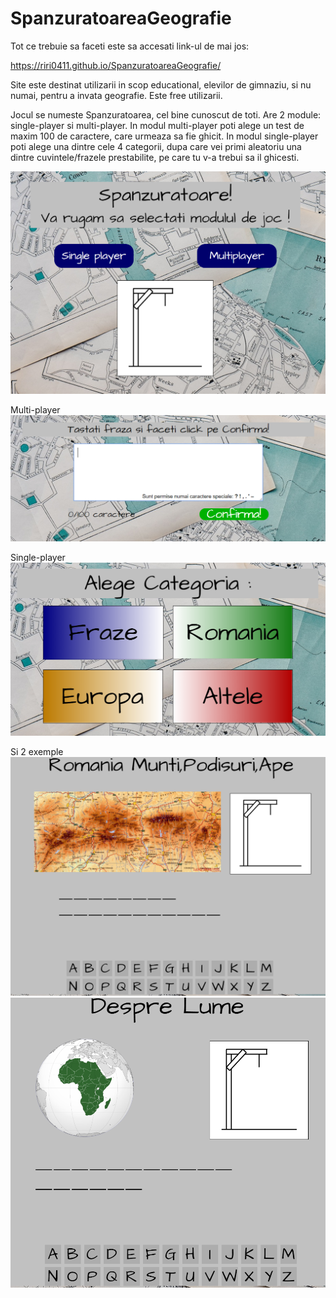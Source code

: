 # SpanzuratoareaGeografie

Tot ce trebuie sa faceti este sa accesati link-ul de mai jos:

https://riri0411.github.io/SpanzuratoareaGeografie/

Site este destinat utilizarii in scop educational, elevilor de gimnaziu, si nu numai, pentru a invata geografie. Este free utilizarii.

Jocul se numeste Spanzuratoarea, cel bine cunoscut de toti. Are 2 module: single-player si multi-player.
In modul multi-player poti alege un test de maxim 100 de caractere, care urmeaza sa fie ghicit.
In modul single-player poti alege una dintre cele 4 categorii, dupa care vei primi aleatoriu una dintre cuvintele/frazele prestabilite, pe care tu v-a trebui sa il ghicesti.

![Image of Home](PrintScreen/home.PNG)

Multi-player
![Image of multi-player](PrintScreen/multiplayer.PNG)

Single-player
![Image of single-player](PrintScreen/singleplayer.PNG)

Si 2 exemple
![Image of exemplu_1](PrintScreen/spanzuratoarea_1.PNG)
![Image of exemplu_2](PrintScreen/spanzuratoarea_2.PNG)
